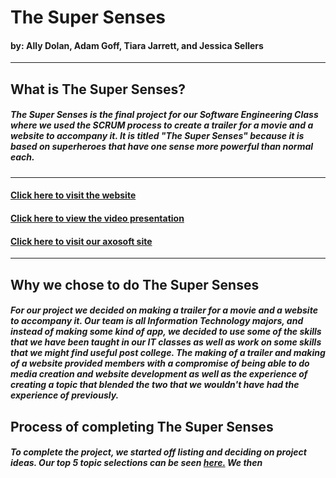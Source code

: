 # The Super Senses

#### by: Ally Dolan, Adam Goff, Tiara Jarrett, and Jessica Sellers
---

## What is The Super Senses?

##### The Super Senses is the final project for our Software Engineering Class where we used the SCRUM process to create a trailer for a movie and a website to accompany it. It is titled "The Super Senses" because it is based on superheroes that have one sense more powerful than normal each.
---

#### [Click here to visit the website](http://ec2-54-91-111-24.compute-1.amazonaws.com/Superheroes/home.html)

#### [Click here to view the video presentation]()

#### [Click here to visit our axosoft site](https://tjk9b.axosoft.com/?version=full)
---

## Why we chose to do The Super Senses

##### For our project we decided on making a trailer for a movie and a website to accompany it. Our team is all Information Technology majors, and instead of making some kind of app, we decided to use some of the skills that we have been taught in our IT classes as well as work on some skills that we might find useful post college. The making of a trailer and making of a website provided members with a compromise of being able to do media creation and website development as well as the experience of creating a topic that blended the two that we wouldn't have had the experience of previously.

## Process of completing The Super Senses

##### To complete the project, we started off listing and deciding on project ideas. Our top 5 topic selections can be seen [here.](ideas.md) We then
